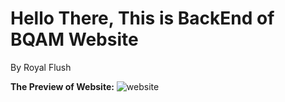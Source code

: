 <h1>Hello There, This is BackEnd of BQAM Website</h1>
<p>By Royal Flush</p>

<strong>The Preview of Website:</strong>
![website](https://github.com/idn-ujikom-royal-flush/bqam-frontend/assets/110365675/f9e6e2ba-4df2-4e8c-964d-5595556f3631)
